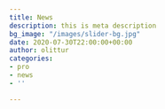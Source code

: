 ```yaml
---
title: News
description: this is meta description
bg_image: "/images/slider-bg.jpg"
date: 2020-07-30T22:00:00+00:00
author: olittur
categories:
- pro
- news
- ''

---
```

